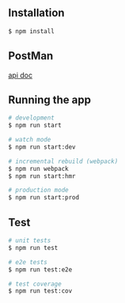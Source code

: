## Installation

```bash
$ npm install
```

## PostMan
[api doc](https://web.postman.co/collections/1989061-f67fe7a6-27a0-ee4a-ae1b-98975b3c69e2?workspace=ad15bbd6-308c-4abf-8cbe-7337f714c43a)

## Running the app

```bash
# development
$ npm run start

# watch mode
$ npm run start:dev

# incremental rebuild (webpack)
$ npm run webpack
$ npm run start:hmr

# production mode
$ npm run start:prod
```

## Test

```bash
# unit tests
$ npm run test

# e2e tests
$ npm run test:e2e

# test coverage
$ npm run test:cov
```
